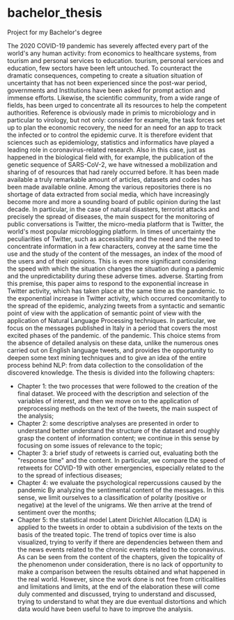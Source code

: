 # bachelor_thesis
Project for my Bachelor's degree


The 2020 COVID-19 pandemic has severely affected every part of the world's
any human activity: from economics to healthcare systems, from tourism and personal services to education.
tourism, personal services and education, few sectors have been left untouched.
To counteract the dramatic consequences, competing to create a situation
situation of uncertainty that has not been experienced since the post-war period, governments and
Institutions have been asked for prompt action and immense efforts. Likewise, the
scientific community, from a wide range of fields, has been urged to concentrate
all its resources to help the competent authorities. Reference is obviously made
in primis to microbiology and in particular to virology, but not only: consider
for example, the task forces set up to plan the economic recovery, the need for an
need for an app to track the infected or to control the epidemic curve.
It is therefore evident that sciences such as epidemiology, statistics and informatics
have played a leading role in coronavirus-related research. Also in this case,
just as happened in the biological field with, for example, the publication of the
genetic sequence of SARS-CoV-2, we have witnessed a mobilization and sharing of
of resources that had rarely occurred before. It has been made available
a truly remarkable amount of articles, datasets and codes has been made available online.
Among the various repositories there is no shortage of data extracted from social media, which have increasingly become
more and more a sounding board of public opinion during the last decade. In particular,
in the case of natural disasters, terrorist attacks and precisely the spread of
diseases, the main suspect for the monitoring of public conversations is Twitter, the micro-media platform that
is Twitter, the world's most popular microblogging platform.
In times of uncertainty the peculiarities of Twitter, such as accessibility and the need
and the need to concentrate information in a few characters, convey at the same time the use
and the study of the content of the messages, an index of the mood of the users and of their
opinions. This is even more significant considering the speed with which the situation changes
the situation during a pandemic and the unpredictability during these adverse times.
adverse.
Starting from this premise, this paper aims to respond to the exponential increase in Twitter activity, which has taken place at the same time as the pandemic.
to the exponential increase in Twitter activity, which occurred concomitantly
to the spread of the epidemic, analyzing tweets from a syntactic and semantic point of view with the application of
semantic point of view with the application of Natural Language Processing techniques. In particular,
we focus on the messages published in Italy in a period that covers the most excited phases of the pandemic.
of the pandemic. This choice stems from the absence of detailed analysis
on these data, unlike the numerous ones carried out on English language tweets, and
provides the opportunity to deepen some text mining techniques and to give an idea
of the entire process behind NLP: from data collection to the consolidation
of the discovered knowledge.
The thesis is divided into the following chapters:
- Chapter 1: the two processes that were followed to
the creation of the final dataset. We proceed with the description and selection
of the variables of interest, and then we move on to the application of preprocessing methods on the text of the tweets, the main suspect of the analysis;
- Chapter 2: some descriptive analyses are presented in order to understand
better understand the structure of the dataset and roughly grasp the content of information content; we continue in this sense by focusing on some
issues of relevance to the topic;
- Chapter 3: a brief study of retweets is carried out, evaluating both the "response time" and the content. In particular, we compare the speed
of retweets for COVID-19 with other emergencies, especially related to the
to the spread of infectious diseases;
- Chapter 4: we evaluate the psychological repercussions caused by the pandemic
By analyzing the sentimental content of the messages. In this sense, we limit ourselves
to a classification of polarity (positive or negative) at the level of the
unigrams. We then arrive at the trend of sentiment over the months;
- Chapter 5: the statistical model Latent Dirichlet Allocation (LDA) is
applied to the tweets in order to obtain a subdivision of the texts on the basis
of the treated topic. The trend of topics over time is also visualized,
trying to verify if there are dependencies between them and the news events related to the
chronic events related to the coronavirus.
As can be seen from the content of the chapters, given the topicality of the phenomenon under consideration,
there is no lack of opportunity to make a comparison between the results obtained and what
happened in the real world. However, since the work done is not free from criticalities and limitations
and limits, at the end of the elaboration these will come duly commented and discussed, trying to understand
and discussed, trying to understand to what they are due eventual distortions and which data
would have been useful to have to improve the analysis.
